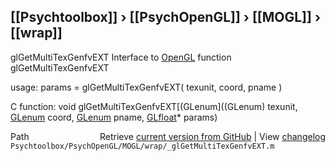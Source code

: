 ## [[Psychtoolbox]] &#8250; [[PsychOpenGL]] &#8250; [[MOGL]] &#8250; [[wrap]]

glGetMultiTexGenfvEXT  Interface to [OpenGL](OpenGL) function glGetMultiTexGenfvEXT  
  
usage:  params = glGetMultiTexGenfvEXT( texunit, coord, pname )  
  
C function:  void glGetMultiTexGenfvEXT[(GLenum]((GLenum) texunit, [GLenum](GLenum) coord, [GLenum](GLenum) pname, [GLfloat](GLfloat)\* params)  




<div class="code_header" style="text-align:right;">
  <span style="float:left;">Path&nbsp;&nbsp;</span> <span class="counter">Retrieve <a href=
  "https://raw.github.com/Psychtoolbox-3/Psychtoolbox-3/beta/Psychtoolbox/PsychOpenGL/MOGL/wrap/_glGetMultiTexGenfvEXT.m">current version from GitHub</a> | View <a href=
  "https://github.com/Psychtoolbox-3/Psychtoolbox-3/commits/beta/Psychtoolbox/PsychOpenGL/MOGL/wrap/_glGetMultiTexGenfvEXT.m">changelog</a></span>
</div>
<div class="code">
  <code>Psychtoolbox/PsychOpenGL/MOGL/wrap/_glGetMultiTexGenfvEXT.m</code>
</div>

